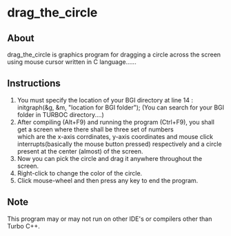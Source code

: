 # drag_the_circle

## About
drag_the_circle is graphics program for dragging a circle across the screen using mouse cursor written in C language...... 

## Instructions
1. You must specify the location of your BGI directory at line 14 : initgraph(&g, &m, "location for BGI folder");
   (You can search for your BGI folder in TURBOC directory....)
2. After compiling (Alt+F9) and running the program (Ctrl+F9), you shall get a screen where there shall be three set of numbers   
   which are the x-axis corrdinates, y-axis coordinates and mouse click interrupts(basically the mouse button pressed) respectively
   and a circle present at the center (almost) of the screen.
3. Now you can pick the circle and drag it anywhere throughout the screen.
4. Right-click to change the color of the circle.
5. Click mouse-wheel and then press any key to end the program.

## Note
This program may or may not run on other IDE's or compilers other than Turbo C++.
